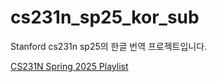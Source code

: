 # cs231n_sp25_kor_sub
Stanford cs231n sp25의 한글 번역 프로젝트입니다.

[CS231N Spring 2025 Playlist](https://youtube.com/playlist?list=PLoROMvodv4rOmsNzYBMe0gJY2XS8AQg16&si=usJZq4ZMXOzC0GtE)
